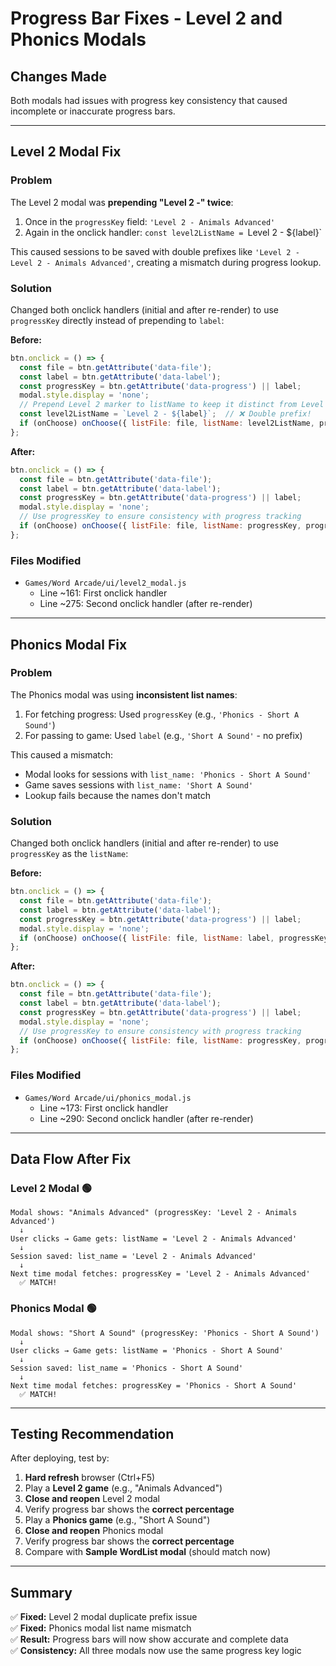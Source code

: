 # Progress Bar Fixes - Level 2 and Phonics Modals

## Changes Made

Both modals had issues with progress key consistency that caused incomplete or inaccurate progress bars.

---

## Level 2 Modal Fix

### Problem
The Level 2 modal was **prepending "Level 2 -" twice**:
1. Once in the `progressKey` field: `'Level 2 - Animals Advanced'`
2. Again in the onclick handler: `const level2ListName = `Level 2 - ${label}`

This caused sessions to be saved with double prefixes like `'Level 2 - Level 2 - Animals Advanced'`, creating a mismatch during progress lookup.

### Solution
Changed both onclick handlers (initial and after re-render) to use `progressKey` directly instead of prepending to `label`:

**Before:**
```javascript
btn.onclick = () => {
  const file = btn.getAttribute('data-file');
  const label = btn.getAttribute('data-label');
  const progressKey = btn.getAttribute('data-progress') || label;
  modal.style.display = 'none';
  // Prepend Level 2 marker to listName to keep it distinct from Level 1 data
  const level2ListName = `Level 2 - ${label}`;  // ❌ Double prefix!
  if (onChoose) onChoose({ listFile: file, listName: level2ListName, progressKey });
};
```

**After:**
```javascript
btn.onclick = () => {
  const file = btn.getAttribute('data-file');
  const label = btn.getAttribute('data-label');
  const progressKey = btn.getAttribute('data-progress') || label;
  modal.style.display = 'none';
  // Use progressKey to ensure consistency with progress tracking
  if (onChoose) onChoose({ listFile: file, listName: progressKey, progressKey });  // ✅ Single prefix
};
```

### Files Modified
- `Games/Word Arcade/ui/level2_modal.js`
  - Line ~161: First onclick handler
  - Line ~275: Second onclick handler (after re-render)

---

## Phonics Modal Fix

### Problem
The Phonics modal was using **inconsistent list names**:
1. For fetching progress: Used `progressKey` (e.g., `'Phonics - Short A Sound'`)
2. For passing to game: Used `label` (e.g., `'Short A Sound'` - no prefix)

This caused a mismatch:
- Modal looks for sessions with `list_name: 'Phonics - Short A Sound'`
- Game saves sessions with `list_name: 'Short A Sound'`
- Lookup fails because the names don't match

### Solution
Changed both onclick handlers (initial and after re-render) to use `progressKey` as the `listName`:

**Before:**
```javascript
btn.onclick = () => {
  const file = btn.getAttribute('data-file');
  const label = btn.getAttribute('data-label');
  const progressKey = btn.getAttribute('data-progress') || label;
  modal.style.display = 'none';
  if (onChoose) onChoose({ listFile: file, listName: label, progressKey });  // ❌ Mismatch!
};
```

**After:**
```javascript
btn.onclick = () => {
  const file = btn.getAttribute('data-file');
  const label = btn.getAttribute('data-label');
  const progressKey = btn.getAttribute('data-progress') || label;
  modal.style.display = 'none';
  // Use progressKey to ensure consistency with progress tracking
  if (onChoose) onChoose({ listFile: file, listName: progressKey, progressKey });  // ✅ Consistent
};
```

### Files Modified
- `Games/Word Arcade/ui/phonics_modal.js`
  - Line ~173: First onclick handler
  - Line ~290: Second onclick handler (after re-render)

---

## Data Flow After Fix

### Level 2 Modal 🟢
```
Modal shows: "Animals Advanced" (progressKey: 'Level 2 - Animals Advanced')
  ↓
User clicks → Game gets: listName = 'Level 2 - Animals Advanced'
  ↓
Session saved: list_name = 'Level 2 - Animals Advanced'
  ↓
Next time modal fetches: progressKey = 'Level 2 - Animals Advanced'
  ✅ MATCH!
```

### Phonics Modal 🟢
```
Modal shows: "Short A Sound" (progressKey: 'Phonics - Short A Sound')
  ↓
User clicks → Game gets: listName = 'Phonics - Short A Sound'
  ↓
Session saved: list_name = 'Phonics - Short A Sound'
  ↓
Next time modal fetches: progressKey = 'Phonics - Short A Sound'
  ✅ MATCH!
```

---

## Testing Recommendation

After deploying, test by:

1. **Hard refresh** browser (Ctrl+F5)
2. Play a **Level 2 game** (e.g., "Animals Advanced")
3. **Close and reopen** Level 2 modal
4. Verify progress bar shows the **correct percentage**
5. Play a **Phonics game** (e.g., "Short A Sound")
6. **Close and reopen** Phonics modal
7. Verify progress bar shows the **correct percentage**
8. Compare with **Sample WordList modal** (should match now)

---

## Summary

✅ **Fixed:** Level 2 modal duplicate prefix issue  
✅ **Fixed:** Phonics modal list name mismatch  
✅ **Result:** Progress bars will now show accurate and complete data  
✅ **Consistency:** All three modals now use the same progress key logic

